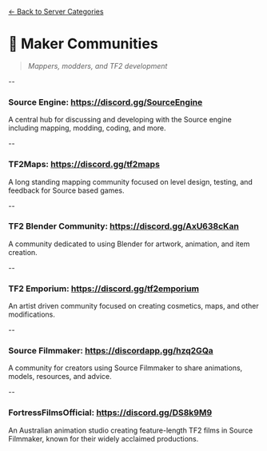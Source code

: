 [← Back to Server Categories](https://github.com/7eventy7/Team-Fortress-Discord-Directory)

# 🎨 Maker Communities
> *Mappers, modders, and TF2 development*

--

### **Source Engine:** https://discord.gg/SourceEngine  
A central hub for discussing and developing with the Source engine including mapping, modding, coding, and more.

--

### **TF2Maps:** https://discord.gg/tf2maps  
A long standing mapping community focused on level design, testing, and feedback for Source based games.

--

### **TF2 Blender Community:** https://discord.gg/AxU638cKan  
A community dedicated to using Blender for artwork, animation, and item creation.

--

### **TF2 Emporium:** https://discord.gg/tf2emporium  
An artist driven community focused on creating cosmetics, maps, and other modifications.

--

### **Source Filmmaker:** https://discordapp.gg/hzq2GQa  
A community for creators using Source Filmmaker to share animations, models, resources, and advice.

--

### **FortressFilmsOfficial:** https://discord.gg/DS8k9M9
An Australian animation studio creating feature-length TF2 films in Source Filmmaker, known for their widely acclaimed productions.